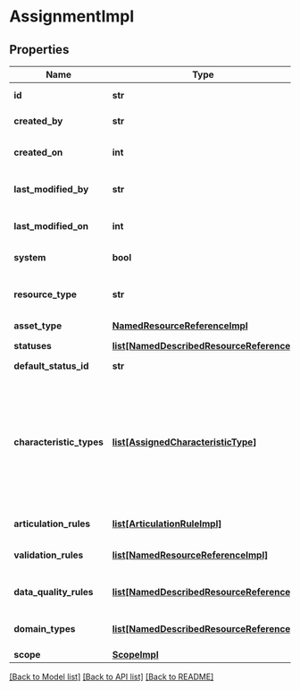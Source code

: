 # AssignmentImpl

## Properties
Name | Type | Description | Notes
------------ | ------------- | ------------- | -------------
**id** | **str** | The id of the represented object (entity). | 
**created_by** | **str** | The id of the user that created this resource. | [optional] 
**created_on** | **int** | The timestamp (in UTC time standard) of the creation of this resource. | [optional] 
**last_modified_by** | **str** | The id of the user who modified this resource the last time. | [optional] 
**last_modified_on** | **int** | The timestamp (in UTC time standard) of the last modification of this resource. | [optional] 
**system** | **bool** | Whether this is a system resource or not. | [optional] 
**resource_type** | **str** | The type of this resource, i.e. [Community, Asset, Domain, Attribute, Relation, WorkflowInstance]. | 
**asset_type** | [**NamedResourceReferenceImpl**](NamedResourceReferenceImpl.md) |  | [optional] 
**statuses** | [**list[NamedDescribedResourceReference]**](NamedDescribedResourceReference.md) | The list of references to the statuses. | [optional] 
**default_status_id** | **str** | The ID of the default status. | [optional] 
**characteristic_types** | [**list[AssignedCharacteristicType]**](AssignedCharacteristicType.md) | The list of assigned characteristic types such as attribute types, relation types and complex relation types. Depending on the actual type, a characteristic type may contain additional properties. For additional details, refer to the schemas of AssignedAttributeType, AssignedComplexRelationType and AssignedRelationType. | [optional] 
**articulation_rules** | [**list[ArticulationRuleImpl]**](ArticulationRuleImpl.md) | The list of articulation rules applying with the assignment. | [optional] 
**validation_rules** | [**list[NamedResourceReferenceImpl]**](NamedResourceReferenceImpl.md) | The list of references to validation rules applying with the assignment. | [optional] 
**data_quality_rules** | [**list[NamedDescribedResourceReference]**](NamedDescribedResourceReference.md) | The list of references to data quality rules applying with the assignment. | [optional] 
**domain_types** | [**list[NamedDescribedResourceReference]**](NamedDescribedResourceReference.md) | The list of references to domain types which the assignment refers to. | [optional] 
**scope** | [**ScopeImpl**](ScopeImpl.md) |  | [optional] 

[[Back to Model list]](../README.md#documentation-for-models) [[Back to API list]](../README.md#documentation-for-api-endpoints) [[Back to README]](../README.md)

